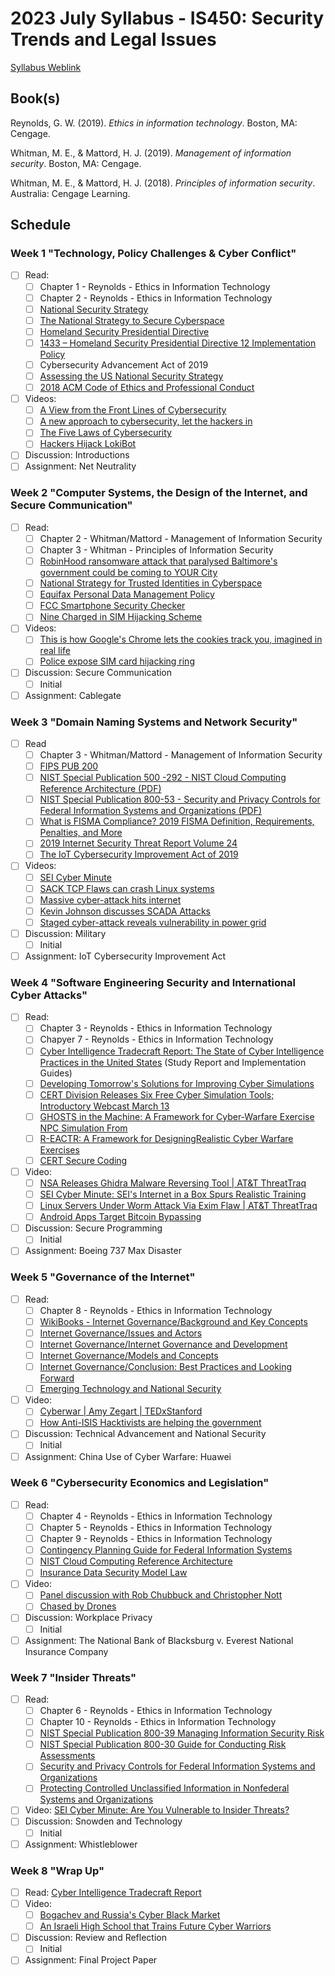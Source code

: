# 2023 July Syllabus - IS450: Security Trends and Legal Issues

[Syllabus Weblink](https://content.grantham.edu/academics/GU_IS450/syllabus_July19.htm)

## Book(s)

Reynolds, G. W. (2019). *Ethics in information technology*. Boston, MA: Cengage.

Whitman, M. E., & Mattord, H. J. (2019). *Management of information security*. Boston, MA: Cengage.

Whitman, M. E., & Mattord, H. J. (2018). *Principles of information security*. Australia: Cengage Learning.

## Schedule

### Week 1 "Technology, Policy Challenges & Cyber Conflict"

- [ ] Read:
  - [ ] Chapter 1 - Reynolds - Ethics in Information Technology
  - [ ] Chapter 2 - Reynolds - Ethics in Information Technology
  - [ ] [National Security Strategy](https://content.grantham.edu/academics/GU_IS450/NSS.pdf)
  - [ ] [The National Strategy to Secure Cyberspace](https://content.grantham.edu/academics/GU_IS450/cyberspace.pdf)
  - [ ] [Homeland Security Presidential Directive](https://content.grantham.edu/academics/GU_IS450/HSPD_7.pdf)
  - [ ] [1433 – Homeland Security Presidential Directive 12 Implementation Policy](https://www.dhs.gov/homeland-security-presidential-directive-12)
  - [ ] Cybersecurity Advancement Act of 2019
  - [ ] [Assessing the US National Security Strategy](https://www.brookings.edu/testimonies/assessing-the-u-s-national-security-strategy/)
  - [ ] [2018 ACM Code of Ethics and Professional Conduct](https://ethics.acm.org/)
- [ ] Videos:
  - [ ] [A View from the Front Lines of Cybersecurity](https://www.youtube.com/watch?v=7EH7ehAY3_w)
  - [ ] [A new approach to cybersecurity, let the hackers in](https://www.cnn.com/videos/business/2018/10/01/work-transformed-cybersecurity-jlm-lon-orig.cnn-business)
  - [ ] [The Five Laws of Cybersecurity](https://www.youtube.com/watch?v=_nVq7f26-Uo)
  - [ ] [Hackers Hijack LokiBot](https://www.youtube.com/watch?v=m6dXuYGlAJY)
- [ ] Discussion: Introductions
- [ ] Assignment: Net Neutrality

### Week 2 "Computer Systems, the Design of the Internet, and Secure Communication"

- [ ] Read:
  - [ ] Chapter 2 - Whitman/Mattord - Management of Information Security
  - [ ] Chapter 3 - Whitman - Principles of Information Security
  - [ ] [RobinHood ransomware attack that paralysed Baltimore's government could be coming to YOUR City](https://www.dailymail.co.uk/sciencetech/article-7082001/RobinHood-ransomware-attack-paralysed-Baltimores-government-coming-city.html)
  - [ ] [National Strategy for Trusted Identities in Cyberspace](https://content.grantham.edu/academics/GU_IS450/nsticstrategy.pdf)
  - [ ] [Equifax Personal Data Management Policy](https://content.grantham.edu/academics/GU_IS450/Equifax.pdf)
  - [ ] [FCC Smartphone Security Checker](https://www.fcc.gov/smartphone-security)
  - [ ] [Nine Charged in SIM Hijacking Scheme](https://www.securityweek.com/nine-charged-sim-hijacking-scheme)
- [ ] Videos:
  - [ ] [This is how Google's Chrome lets the cookies track you, imagined in real life](https://www.washingtonpost.com/video/business/technology/this-is-how-googles-chrome-lets-the-cookies-track-you-imagined-in-real-life/2019/06/21/24dfb8c3-14a7-4db2-b309-c49014d03250_video.html?utm_term=.74dfbe732ac6)
  - [ ] [Police expose SIM card hijacking ring](https://www.youtube.com/watch?v=OzSHIJINY8w)
- [ ] Discussion: Secure Communication
  - [ ] Initial
- [ ] Assignment: Cablegate

### Week 3 "Domain Naming Systems and Network Security"

- [ ] Read
  - [ ] Chapter 3 - Whitman/Mattord - Management of Information Security
  - [ ] [FIPS PUB 200](https://content.grantham.edu/academics/GU_IS450/NIST_FIPS_200.pdf)
  - [ ] [NIST Special Publication 500 -292 - NIST Cloud Computing  Reference  Architecture (PDF)](https://content.grantham.edu/academics/GU_IS450/NIST_SP_500.pdf)
  - [ ] [NIST Special Publication 800-53 - Security and Privacy Controls for Federal Information Systems and Organizations (PDF)](https://content.grantham.edu/academics/GU_IS450/NIST_SP_800.pdf)
  - [ ] [What is FISMA Compliance? 2019 FISMA Definition, Requirements, Penalties, and More](https://digitalguardian.com/blog/what-fisma-compliance-fisma-definition-requirements-penalties-and-more)
  - [ ] [2019 Internet Security Threat Report Volume 24](https://docs.broadcom.com/doc/istr-24-2019-en)
  - [ ] [The IoT Cybersecurity Improvement Act of 2019](https://blog.rapid7.com/2019/03/27/the-iot-cybersecurity-improvement-act-of-2019/)
- [ ] Videos:
  - [ ] [SEI Cyber Minute](https://resources.sei.cmu.edu/library/asset-view.cfm?assetID=485776)
  - [ ] [SACK TCP Flaws can crash Linux systems](https://www.youtube.com/watch?v=TyR2uML5ez8&list=PLq4ic8ODT5PfsdQ7XBnKqIa2FBLmwjanL&index=4)
  - [ ] [Massive cyber-attack hits internet](https://www.youtube.com/watch?v=0UiJb2SGW4I&feature=youtu.be)
  - [ ] [Kevin Johnson discusses SCADA Attacks](https://www.youtube.com/watch?v=Hjjn4ZO_Xj4&feature=youtu.be)
  - [ ] [Staged cyber-attack reveals vulnerability in power grid](https://www.youtube.com/watch?v=fJyWngDco3g&feature=youtu.be)
- [ ] Discussion: Military
  - [ ] Initial
- [ ] Assignment: IoT Cybersecurity Improvement Act

### Week 4 "Software Engineering Security and International Cyber Attacks"

- [ ] Read:
  - [ ] Chapter 3 - Reynolds - Ethics in Information Technology
  - [ ] Chapyer 7 - Reynolds - Ethics in Information Technology
  - [ ] [Cyber Intelligence Tradecraft Report: The State of Cyber Intelligence Practices in the United States](https://resources.sei.cmu.edu/library/asset-view.cfm?assetID=546578) (Study Report and Implementation Guides)
  - [ ] [Developing Tomorrow's Solutions for Improving Cyber Simulations](https://www.sei.cmu.edu/research-capabilities/all-work/display.cfm?customel_datapageid_4050=175686)
  - [ ] [CERT Division Releases Six Free Cyber Simulation Tools; Introductory Webcast March 13](https://www.sei.cmu.edu/news-events/news/article.cfm?assetId=540280)
  - [ ] [GHOSTS in the Machine: A Framework for Cyber-Warfare Exercise NPC Simulation From](https://resources.sei.cmu.edu/asset_files/TechnicalReport/2018_005_001_534326.pdf)
  - [ ] [R-EACTR: A Framework for DesigningRealistic Cyber Warfare Exercises](https://resources.sei.cmu.edu/asset_files/TechnicalReport/2017_005_001_505226.pdf)
  - [ ] [CERT Secure Coding](https://wiki.sei.cmu.edu/confluence/display/seccode/Top+10+Secure+Coding+Practices)
- [ ] Video:
  - [ ] [NSA Releases Ghidra Malware Reversing Tool | AT&T ThreatTraq](https://www.youtube.com/watch?v=krWCuJcZ7wg&list=PLq4ic8ODT5PfsdQ7XBnKqIa2FBLmwjanL&index=37&t=0s)
  - [ ] [SEI Cyber Minute: SEI's Internet in a Box Spurs Realistic Training](https://resources.sei.cmu.edu/library/asset-view.cfm?assetid=485784)
  - [ ] [Linux Servers Under Worm Attack Via Exim Flaw | AT&T ThreatTraq](https://www.youtube.com/watch?v=QqKMbjBg-dk&list=PLq4ic8ODT5PfsdQ7XBnKqIa2FBLmwjanL&index=3)
  - [ ] [Android Apps Target Bitcoin Bypassing](https://www.youtube.com/watch?v=52D1kI7EJrU&list=PLq4ic8ODT5PfsdQ7XBnKqIa2FBLmwjanL&index=2)
- [ ] Discussion: Secure Programming
  - [ ] Initial
- [ ] Assignment: Boeing 737 Max Disaster

### Week 5 "Governance of the Internet"

- [ ] Read:
  - [ ] Chapter 8 - Reynolds - Ethics in Information Technology
  - [ ] [WikiBooks - Internet Governance/Background and Key Concepts](https://en.wikibooks.org/wiki/Internet_Governance/Background_and_Key_Concepts)
  - [ ] [Internet Governance/Issues and Actors](https://en.wikibooks.org/wiki/Internet_Governance/Issues_and_Actors)
  - [ ] [Internet Governance/Internet Governance and Development](https://en.wikibooks.org/wiki/Internet_Governance/Internet_Governance_and_Development)
  - [ ] [Internet Governance/Models and Concepts](https://en.wikibooks.org/wiki/Internet_Governance/Models_and_Concepts)
  - [ ] [Internet Governance/Conclusion: Best Practices and Looking Forward](https://en.wikibooks.org/wiki/Internet_Governance/Conclusion:_Best_Practices_and_Looking_Forward)
  - [ ] [Emerging Technology and National Security](https://content.grantham.edu/academics/GU_IS450/2018_AEP.pdf)
- [ ] Video:
  - [ ] [Cyberwar | Amy Zegart | TEDxStanford](https://youtu.be/JSWPoeBLFyQ)
  - [ ] [How Anti-ISIS Hacktivists are helping the government](https://video.vice.com/en_us/video/how-anti-isis-hacktivists-are-helping-the-government-clip/5818b697c782a9887b498b38)
- [ ] Discussion: Technical Advancement and National Security
  - [ ] Initial
- [ ] Assignment: China Use of Cyber Warfare: Huawei

### Week 6 "Cybersecurity Economics and Legislation"

- [ ] Read:
  - [ ] Chapter 4 - Reynolds - Ethics in Information Technology
  - [ ] Chapter 5 - Reynolds - Ethics in Information Technology
  - [ ] Chapter 9 - Reynolds - Ethics in Information Technology
  - [ ] [Contingency Planning Guide for Federal Information Systems](https://content.grantham.edu/academics/GU_IS450/NIST_SP_800_34r1.pdf)
  - [ ] [NIST Cloud Computing Reference Architecture](https://content.grantham.edu/academics/GU_IS450/NIST_SP_500_292.pdf)
  - [ ] [Insurance Data Security Model Law](https://content.grantham.edu/academics/GU_IS450/CMTE.pdf)
- [ ] Video:
  - [ ] [Panel discussion with Rob Chubbuck and Christopher Nott](https://youtu.be/dFH8WnRA5FQ)
  - [ ] [Chased by Drones](https://video.vice.com/en_us/video/chased-by-drones/584edd9917a8bec134c067ff)
- [ ] Discussion: Workplace Privacy
  - [ ] Initial
- [ ] Assignment: The National Bank of Blacksburg v. Everest National Insurance Company

### Week 7 "Insider Threats"

- [ ] Read:
  - [ ] Chapter 6 - Reynolds - Ethics in Information Technology
  - [ ] Chapter 10 - Reynolds - Ethics in Information Technology
  - [ ] [NIST Special Publication 800-39 Managing Information Security Risk](https://content.grantham.edu/academics/GU_IS450/NIST_SP_800_39.pdf)
  - [ ] [NIST Special Publication 800-30 Guide for Conducting Risk Assessments](https://content.grantham.edu/academics/GU_IS450/NIST_SP_800_30r1.pdf)
  - [ ] [Security and Privacy Controls for Federal Information Systems and Organizations](https://content.grantham.edu/academics/GU_IS450/NIST_SP_800_53r4.pdf)
  - [ ] [Protecting Controlled Unclassified Information in Nonfederal Systems and Organizations](https://content.grantham.edu/academics/GU_IS450/NIST_SP_800_171r1.pdf)
- [ ] Video: [SEI Cyber Minute: Are You Vulnerable to Insider Threats?](https://resources.sei.cmu.edu/library/asset-view.cfm?assetID=485788)
- [ ] Discussion: Snowden and Technology
  - [ ] Initial
- [ ] Assignment: Whistleblower

### Week 8 "Wrap Up"

- [ ] Read: [Cyber Intelligence Tradecraft Report](https://content.grantham.edu/academics/GU_IS450/cyber_intelligence.pdf)
- [ ] Video:
  - [ ] [Bogachev and Russia's Cyber Black Market](https://video.vice.com/en_us/video/bogachev-and-russias-cyber-black-market/5845e3704d2105675ea532c5)
  - [ ] [An Israeli High School that Trains Future Cyber Warriors](https://video.vice.com/en_us/video/an-israeli-high-school-that-trains-future-cyber-warriors/583318d7eab6b3b92e255831)
- [ ] Discussion: Review and Reflection
  - [ ] Initial
- [ ] Assignment: Final Project Paper
